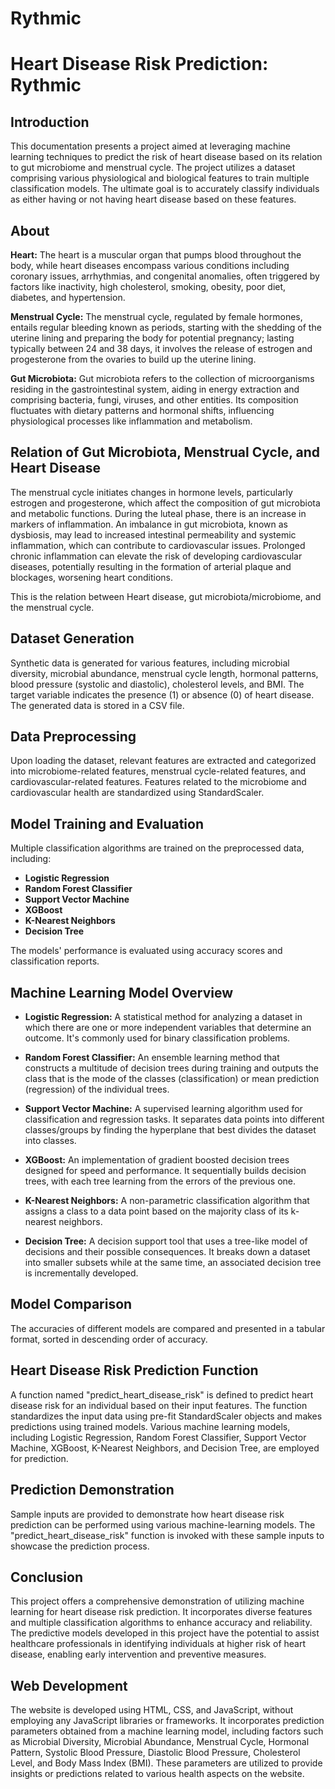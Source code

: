 # Rythmic
# Heart Disease Risk Prediction: Rythmic

## Introduction

This documentation presents a project aimed at leveraging machine learning techniques to predict the risk of heart disease based on its relation to gut microbiome and menstrual cycle. The project utilizes a dataset comprising various physiological and biological features to train multiple classification models. The ultimate goal is to accurately classify individuals as either having or not having heart disease based on these features.

## About

**Heart:** The heart is a muscular organ that pumps blood throughout the body, while heart diseases encompass various conditions including coronary issues, arrhythmias, and congenital anomalies, often triggered by factors like inactivity, high cholesterol, smoking, obesity, poor diet, diabetes, and hypertension.

**Menstrual Cycle:** The menstrual cycle, regulated by female hormones, entails regular bleeding known as periods, starting with the shedding of the uterine lining and preparing the body for potential pregnancy; lasting typically between 24 and 38 days, it involves the release of estrogen and progesterone from the ovaries to build up the uterine lining.

**Gut Microbiota:** Gut microbiota refers to the collection of microorganisms residing in the gastrointestinal system, aiding in energy extraction and comprising bacteria, fungi, viruses, and other entities. Its composition fluctuates with dietary patterns and hormonal shifts, influencing physiological processes like inflammation and metabolism.

## Relation of Gut Microbiota, Menstrual Cycle, and Heart Disease

The menstrual cycle initiates changes in hormone levels, particularly estrogen and progesterone, which affect the composition of gut microbiota and metabolic functions. During the luteal phase, there is an increase in markers of inflammation. An imbalance in gut microbiota, known as dysbiosis, may lead to increased intestinal permeability and systemic inflammation, which can contribute to cardiovascular issues. Prolonged chronic inflammation can elevate the risk of developing cardiovascular diseases, potentially resulting in the formation of arterial plaque and blockages, worsening heart conditions.

This is the relation between Heart disease, gut microbiota/microbiome, and the menstrual cycle.

## Dataset Generation

Synthetic data is generated for various features, including microbial diversity, microbial abundance, menstrual cycle length, hormonal patterns, blood pressure (systolic and diastolic), cholesterol levels, and BMI. The target variable indicates the presence (1) or absence (0) of heart disease. The generated data is stored in a CSV file.

## Data Preprocessing

Upon loading the dataset, relevant features are extracted and categorized into microbiome-related features, menstrual cycle-related features, and cardiovascular-related features. Features related to the microbiome and cardiovascular health are standardized using StandardScaler.

## Model Training and Evaluation

Multiple classification algorithms are trained on the preprocessed data, including:

- **Logistic Regression**
- **Random Forest Classifier**
- **Support Vector Machine**
- **XGBoost**
- **K-Nearest Neighbors**
- **Decision Tree**

The models' performance is evaluated using accuracy scores and classification reports.

## Machine Learning Model Overview

- **Logistic Regression:** A statistical method for analyzing a dataset in which there are one or more independent variables that determine an outcome. It's commonly used for binary classification problems.

- **Random Forest Classifier:** An ensemble learning method that constructs a multitude of decision trees during training and outputs the class that is the mode of the classes (classification) or mean prediction (regression) of the individual trees.

- **Support Vector Machine:** A supervised learning algorithm used for classification and regression tasks. It separates data points into different classes/groups by finding the hyperplane that best divides the dataset into classes.

- **XGBoost:** An implementation of gradient boosted decision trees designed for speed and performance. It sequentially builds decision trees, with each tree learning from the errors of the previous one.

- **K-Nearest Neighbors:** A non-parametric classification algorithm that assigns a class to a data point based on the majority class of its k-nearest neighbors.

- **Decision Tree:** A decision support tool that uses a tree-like model of decisions and their possible consequences. It breaks down a dataset into smaller subsets while at the same time, an associated decision tree is incrementally developed.

## Model Comparison

The accuracies of different models are compared and presented in a tabular format, sorted in descending order of accuracy.

## Heart Disease Risk Prediction Function

A function named "predict_heart_disease_risk" is defined to predict heart disease risk for an individual based on their input features. The function standardizes the input data using pre-fit StandardScaler objects and makes predictions using trained models. Various machine learning models, including Logistic Regression, Random Forest Classifier, Support Vector Machine, XGBoost, K-Nearest Neighbors, and Decision Tree, are employed for prediction.

## Prediction Demonstration

Sample inputs are provided to demonstrate how heart disease risk prediction can be performed using various machine-learning models. The "predict_heart_disease_risk" function is invoked with these sample inputs to showcase the prediction process.

## Conclusion

This project offers a comprehensive demonstration of utilizing machine learning for heart disease risk prediction. It incorporates diverse features and multiple classification algorithms to enhance accuracy and reliability. The predictive models developed in this project have the potential to assist healthcare professionals in identifying individuals at higher risk of heart disease, enabling early intervention and preventive measures.

## Web Development

The website is developed using HTML, CSS, and JavaScript, without employing any JavaScript libraries or frameworks. It incorporates prediction parameters obtained from a machine learning model, including factors such as Microbial Diversity, Microbial Abundance, Menstrual Cycle, Hormonal Pattern, Systolic Blood Pressure, Diastolic Blood Pressure, Cholesterol Level, and Body Mass Index (BMI). These parameters are utilized to provide insights or predictions related to various health aspects on the website.
